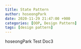 ```yaml
---
title: State Pattern
author: hoseongPark
date: 2020-11-29 21:47:00 +900
categories: [OOP, Design Pattern]
tags: [design pattern]
---
```


hoseongPark Test Doc3
